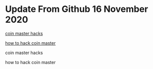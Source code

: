 # Update From Github 16 November 2020

[coin master hacks](https://sites.google.com/view/levvvel/home)

[how to hack coin master](https://1coinmasterofficial.blogspot.com)
      
coin master hacks

how to hack coin master
